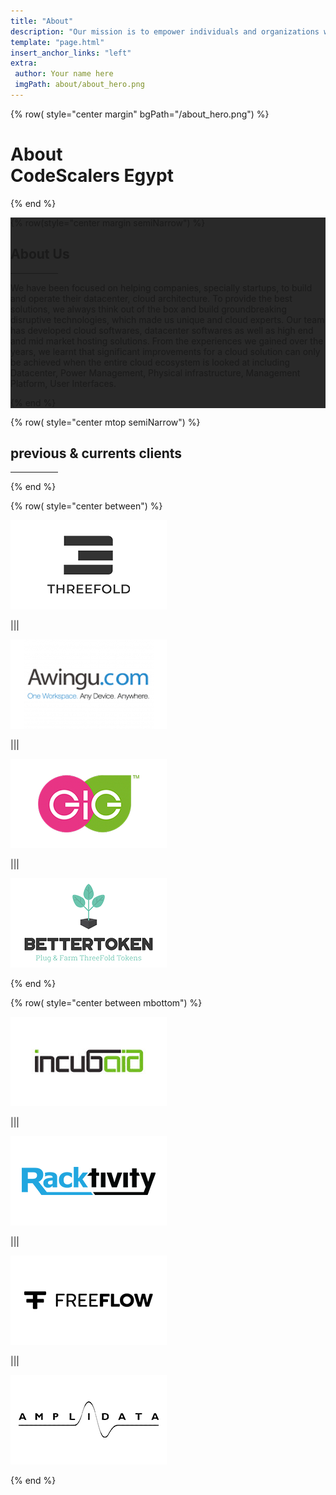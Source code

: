 ```yaml
---
title: "About"
description: "Our mission is to empower individuals and organizations with secure, private, and autonomous access to computing resources, ensuring fair cloud access for everyone." # quotation marks to allow colons where used
template: "page.html"
insert_anchor_links: "left"
extra:
 author: Your name here
 imgPath: about/about_hero.png
---
```



<!-- section 1 (join us) -->

{% row( style="center margin" bgPath="/about_hero.png") %}

<div class="container mx-auto">

# About <br> CodeScalers Egypt



<div class="text-white my-10 font-medium">

</div>

</div>

{% end %}



<!-- section 2 (Our Values) -->

<div style="background-color:#292929">

<div class="container mx-auto text-white">

{% row(style="center margin semiNarrow") %}

<h2 class="value leading-none text-white font-extrabold">About Us</h2>

 <hr class="mb-4 mx-auto" style="border-width: 1px; width:15%; border-color: #fff;">

<div class="leading-8 py-4 text-sm">

We have been focused on helping companies, specially startups, to build and operate their datacenter, cloud architecture. To provide the best solutions, we always think out of the box and build groundbreaking disruptive technologies, which made us unique and cloud experts. Our team has developed cloud softwares, datacenter softwares as well as high end and mid market hosting solutions. From the experiences we gained over the years, we learnt that significant improvements for a cloud solution can only be achieved when the entire cloud ecosystem is looked at including Datacenter, Power Management, Physical infrastructure, Management Platform, User Interfaces.

</div>


{% end %}

</div>
</div>


<!-- section 3 (our partners) -->

<div class="container mx-auto">

{% row( style="center mtop semiNarrow") %}

<h2 class="blue font-bold">previous & currents clients</h2>

 <hr class="mb-4 mx-auto" style="border-width: 1px; width:15%; border-color: #3399CC;">

{% end %}


{% row( style="center between") %}

<div class="rounded_img border-2 rounded-lg shadow-lge p-6" data-aos="flip-up">

![Image](tft_logo.png#mx-auto)

</div>

|||

<div class="rounded_img border-2 rounded-lg shadow-lge p-6 lg:p-3" data-aos="flip-up" >

![Image](awingo_logo.png#mx-auto)

</div>

|||

<div class="rounded_img border-2 rounded-lg shadow-lge p-6 lg:p-3" data-aos="flip-up">

![Image](gig_logo.png#mx-auto)

</div>

|||

<div class="rounded_img border-2 rounded-lg shadow-lge p-6 lg:p-3" data-aos="flip-up">

![Image](bettertoken_logo.png#mx-auto)

</div>

{% end %}




{% row( style="center between mbottom") %}
 

<div class="rounded_img border-2 rounded-lg shadow-lge p-6 lg:p-3" data-aos="flip-down">

![Image](incubaid.png#mx-auto)

</div>

|||

<div class="rounded_img border-2 rounded-lg shadow-lge p-6 lg:p-3" data-aos="flip-down"  >

![Image](racktivity.png#mx-auto)

</div>


|||


<div class="rounded_img border-2 rounded-lg shadow-lge p-6 lg:p-3" data-aos="flip-down">

![Image](freeflow.png#mx-auto)

</div>

|||


<div class="rounded_img border-2 rounded-lg shadow-lge p-6 lg:p-3" data-aos="flip-down">

![Image](amplidata_logo.png#mx-auto)

</div>


{% end %}

</div>


<script>
    AOS.init({
        duration: 1000,
      })
</script>
